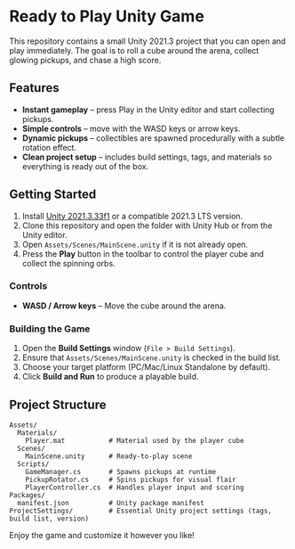 # Ready to Play Unity Game

This repository contains a small Unity 2021.3 project that you can open and play immediately. The goal is to roll a cube around the arena, collect glowing pickups, and chase a high score.

## Features

- **Instant gameplay** – press Play in the Unity editor and start collecting pickups.
- **Simple controls** – move with the WASD keys or arrow keys.
- **Dynamic pickups** – collectibles are spawned procedurally with a subtle rotation effect.
- **Clean project setup** – includes build settings, tags, and materials so everything is ready out of the box.

## Getting Started

1. Install [Unity 2021.3.33f1](https://unity3d.com/get-unity/download/archive) or a compatible 2021.3 LTS version.
2. Clone this repository and open the folder with Unity Hub or from the Unity editor.
3. Open `Assets/Scenes/MainScene.unity` if it is not already open.
4. Press the **Play** button in the toolbar to control the player cube and collect the spinning orbs.

### Controls

- **WASD / Arrow keys** – Move the cube around the arena.

### Building the Game

1. Open the **Build Settings** window (`File > Build Settings`).
2. Ensure that `Assets/Scenes/MainScene.unity` is checked in the build list.
3. Choose your target platform (PC/Mac/Linux Standalone by default).
4. Click **Build and Run** to produce a playable build.

## Project Structure

```
Assets/
  Materials/
    Player.mat           # Material used by the player cube
  Scenes/
    MainScene.unity      # Ready-to-play scene
  Scripts/
    GameManager.cs       # Spawns pickups at runtime
    PickupRotator.cs     # Spins pickups for visual flair
    PlayerController.cs  # Handles player input and scoring
Packages/
  manifest.json          # Unity package manifest
ProjectSettings/         # Essential Unity project settings (tags, build list, version)
```

Enjoy the game and customize it however you like!
